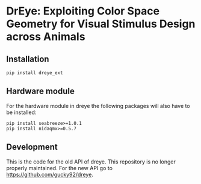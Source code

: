 # DrEye: Exploiting Color Space Geometry for Visual Stimulus Design across Animals

## Installation

```
pip install dreye_ext
```

## Hardware module

For the hardware module in dreye the following packages will also have to be installed:

```
pip install seabreeze>=1.0.1
pip install nidaqmx>=0.5.7
```

## Development

This is the code for the old API of dreye. This repository is no longer properly maintained. For the new API go to https://github.com/gucky92/dreye.
